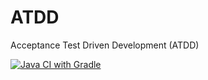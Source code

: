 # ATDD
Acceptance Test Driven Development (ATDD)

[![Java CI with Gradle](https://github.com/optivem/atdd/actions/workflows/gradle.yml/badge.svg)](https://github.com/optivem/atdd/actions/workflows/gradle.yml)
